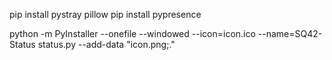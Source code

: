 pip install pystray pillow
pip install pypresence

python -m PyInstaller --onefile --windowed --icon=icon.ico --name=SQ42-Status status.py --add-data "icon.png;."